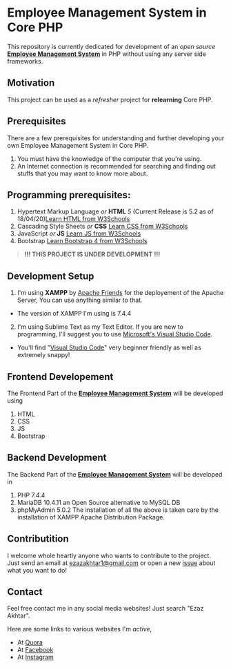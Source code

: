 # Employee Management System in Core PHP
This repository is currently dedicated for development of an *open source* [**Employee Management System**](https://github.com/ezazakhtar/Employee-Management-System) in PHP without using any server side frameworks.

## Motivation
This project can be used as a *refresher* project for **relearning** Core PHP.

## Prerequisites
There are a few prerequisites for understanding and further developing your own Employee Management System in Core PHP.
1. You must have the knowledge of the computer that you're using.
2. An Internet connection is recommended for searching and finding out stuffs that you may want to know more about.

## Programming prerequisites:
1. Hypertext Markup Language *or* **HTML** *5* (Current Release is 5.2 as of 18/04/20)[Learn HTML from W3Schools](https://www.w3schools.com/html/)
2. Cascading Style Sheets *or* **CSS** [Learn CSS from W3Schools](https://www.w3schools.com/css/)
3. JavaScript *or* **JS** [Learn JS from W3Schools](https://www.w3schools.com/js/)
4. Bootstrap [Learn Bootstrap 4 from W3Schools](https://www.w3schools.com/bootstrap4/)


> **!!! THIS PROJECT IS UNDER DEVELOPMENT !!!**


## Development Setup
1. I'm using **XAMPP** by [Apache Friends](http://www.apachefriends.org) for the deployement of the Apache Server, You can use anything similar to that.
  - The version of XAMPP I'm using is 7.4.4
2. I'm using Sublime Text as my Text Editor. If you are new to programming, I'll suggest you to use [Microsoft's Visual Studio Code](https://code.visualstudio.com/).
  - You'll find "[Visual Studio Code](https://code.visualstudio.com/)" very beginner friendly as well as extremely snappy!

## Frontend Developement
The Frontend Part of the [**Employee Management System**](https://github.com/ezazakhtar/Employee-Management-System) will be developed using
 1. HTML
 2. CSS
 3. JS
 4. Bootstrap

## Backend Development
The Backend Part of the [**Employee Management System**](https://github.com/ezazakhtar/Employee-Management-System) will be developed in
 1. PHP 7.4.4
 2. MariaDB 10.4.11 an Open Source alternative to MySQL DB
 3. phpMyAdmin 5.0.2
The installation of all the above is taken care by the installation of XAMPP Apache Distribution Package.

## Contributition
I welcome whole heartly anyone who wants to contribute to the project. Just send an email at [ezazakhtar1@gmail.com](mailto:ezazakhtar1@gmail.com) or open a new [issue](https://github.com/ezazakhtar/Employee-Management-System/issues/new/) about what you want to do!

## Contact
Feel free contact me in any social media websites! Just search "Ezaz Akhtar". 

Here are some links to various websites I'm *active*,
 - At [Quora](https://www.quora.com/profile/Ezaz-Akhtar-1)
 - At [Facebook](https://www.facebook.com/wayneZaz)
 - At [Instagram](https://www.instagram.com/waynezaz/)
